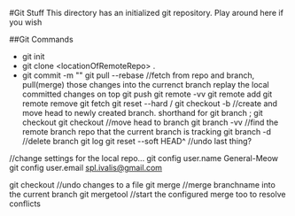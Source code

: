 #Git Stuff
This directory has an initialized git repository. Play around here if you wish

##Git Commands

- git init
- git clone \<locationOfRemoteRepo\> .
- git commit -m ""
git pull --rebase <remoteRepoName> <branchname>		//fetch from repo and branch, pull(merge) those changes into the currenct branch replay the local committed changes on top
git push <remoteRepoName> <branchname>
git remote -vv
git remote add <remoteRepoName> <location>
git remote remove <remoteRepoName>
git fetch <remoteRepoName> <branchname>
git reset --hard <remoteRepoName>/<branchname>
git checkout -b <branchname>   	//create and move head to newly created branch. shorthand for git branch <branchname>; git checkout <branchname>
git checkout <branchname>	//move head to branch
git branch -vv			//find the remote branch repo that the current branch is tracking
git branch -d <branchname>	//delete branch
git log
git reset --soft HEAD^		//undo last thing?

//change settings for the local repo...
git config user.name General-Meow
git config user.email spl.ivalis@gmail.com 	

git checkout <file>		//undo changes to a file
git merge <branchname>		//merge branchname into the current branch
git mergetool			//start the configured merge too to resolve conflicts
